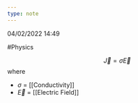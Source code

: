 ```yaml
---
type: note
---
```

04/02/2022 14:49

  #Physics



$$
\vec{J}=\sigma\vec{E}
$$
where
- $\sigma$ = [[Conductivity]] 
- $\vec E$ = [[Electric Field]] 
